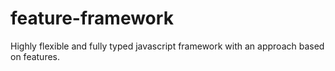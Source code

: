 # feature-framework
Highly flexible and fully typed javascript framework with an approach based on features.
